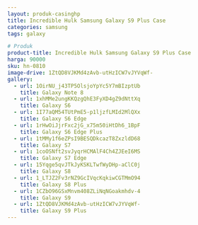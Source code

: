 ```yaml
---
layout: produk-casinghp
title: Incredible Hulk Samsung Galaxy S9 Plus Case
categories: samsung
tags: galaxy

# Produk
product-title: Incredible Hulk Samsung Galaxy S9 Plus Case
harga: 90000
sku: hn-0810
image-drive: 1ZtQD8VJKMd4zAvb-utHzICW7vJYVqWf-
gallery:
  - url: 1OirNU_j43TP5OlsjoYpYc5Y7mBIzptUb
    title: Galaxy Note 8
  - url: 1xhMMe2ungKKQzgQhE3FyXD4gZ9dNttXq
    title: Galaxy S6
  - url: 1I77aQM54TUtPmE5-p1ljzfLMId2MlQXx
    title: Galaxy S6 Edge
  - url: 1rHwOiJjrFxc2jG_x75m50iHtDh6_1BpF
    title: Galaxy S6 Edge Plus
  - url: 1tMMy1f6eZPsI9BESQDkcazT8ZxzldD68
    title: Galaxy S7
  - url: 1coOSNft2svJyqrHCMAlF4Ch4ZJEeI6MS
    title: Galaxy S7 Edge
  - url: 15Yqge5qvJTkJyKSKLTwfWyDHp-aClC0j
    title: Galaxy S8
  - url: 1_LTJZ2Fv3rNZ9GcIVqcKqkiwCGTMmO94
    title: Galaxy S8 Plus
  - url: 1CZbO96GSxMnvm408ZLiNqNGoakmhdv-4
    title: Galaxy S9
  - url: 1ZtQD8VJKMd4zAvb-utHzICW7vJYVqWf-
    title: Galaxy S9 Plus
---
```

